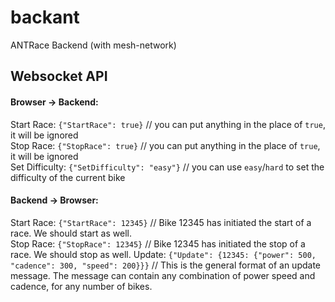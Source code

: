 # backant
ANTRace Backend (with mesh-network)

## Websocket API
#### Browser -> Backend:
Start Race: `{"StartRace": true}` // you can put anything in the place of `true`, it will be ignored  
Stop Race: `{"StopRace": true}` // you can put anything in the place of `true`, it will be ignored  
Set Difficulty: `{"SetDifficulty": "easy"}` // you can use `easy`/`hard` to set the difficulty of the current bike  
#### Backend -> Browser:
Start Race: `{"StartRace": 12345}` // Bike 12345 has initiated the start of a race. We should start as well.  
Stop Race: `{"StopRace": 12345}` // Bike 12345 has initiated the stop of a race. We should stop as well.
Update: `{"Update": {12345: {"power": 500, "cadence": 300, "speed": 200}}}` // This is the general format of an update message. The message can contain any combination of power speed and cadence, for any number of bikes.
